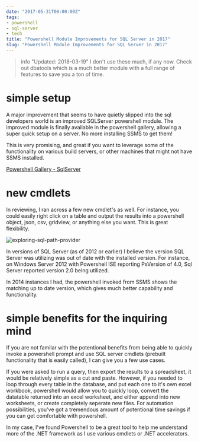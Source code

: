 ```yaml
---
date: "2017-05-31T00:00:00Z"
tags:
- powershell
- sql-server
- tech
title: "Powershell Module Improvements for SQL Server in 2017"
slug: "Powershell Module Improvements for SQL Server in 2017"
---
```


> info "Updated: 2018-03-19"
> I don't use these much, if any now. Check out dbatools which is a much better module with a full range of features to save you a ton of time.

# simple setup

A major improvement that seems to have quietly slipped into the sql developers world is an improved SQLServer powershell module. The improved module is finally available in the powershell gallery, allowing a super quick setup on a server. No more installing SSMS to get them!

This is very promising, and great if you want to leverage some of the functionality on various build servers, or other machines that might not have SSMS installed.

[Powershell Gallery - SqlServer](http://bit.ly/2pOwVtj)

# new cmdlets

In reviewing, I ran across a few new cmdlet's as well. For instance, you could easily right click on a table and output the results into a powershell object, json, csv, gridview, or anything else you want. This is great flexibility.

![exploring-sql-path-provider](/images/exploring-sql-path-provider.png)


In versions of SQL Server (as of 2012 or earlier) I believe the version SQL Server was utilizing was out of date with the installed version. For instance, on Windows Server 2012 with Powershell ISE reporting PsVersion of 4.0, Sql Server reported version 2.0 being utilized.

In 2014 instances I had, the powershell invoked from SSMS shows the matching up to date version, which gives much better capability and functionality.

# simple benefits for the inquiring mind

If you are not familar with the potentional benefits from being able to quickly invoke a powershell prompt and use SQL server cmdlets (prebuilt functionality that is easily called), I can give you a few use cases.

If you were asked to run a query, then export the results to a spreadsheet, it would be relatively simple as a cut and paste. However, if you needed to loop through every table in the database, and put each one to it's own excel workbook, powershell would allow you to quickly loop, convert the datatable returned into an excel worksheet, and either append into new worksheets, or create completely seperate new files. For automation possibilities, you've got a tremendous amount of potentional time savings if you can get comfortable with powershell.

In my case, I've found Powershell to be a great tool to help me understand more of the .NET framework as I use various cmdlets or .NET accelerators.